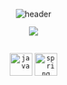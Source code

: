 <div align="center">
 
![header](https://capsule-render.vercel.app/api?type=transparent&section=header&text=DDRRDDDD&fontColor=2ea043&fontSize=100&desc='s%20Github&descAlign=87&descAlignY=66&fontAlign=50&animation=fadeIn)
<!--
![header](https://capsule-render.vercel.app/api?type=배경타입&section=섹션위치&text=텍스트&fontColor=폰트색상&fontSize=폰트사이즈&desc=설명텍스트&descAlign=설명정렬&descAlignY=설명위치'y'&fontAlign=폰트정렬&animation=에니메이션)
-->

<a href = "https://velog.io/@ddrrdddd" target="_blank">
  <img src="https://img.shields.io/badge/Velog-20C997?style=for-the-badge&logo=Velog&logoColor=white&link = https://velog.io/@ddrrdddd"> 
</a>  

<br/>
<br/>


<code><img title="Java" alt="java" width="40px" 
           src="https://cdn.jsdelivr.net/gh/devicons/devicon/icons/java/java-original.svg" /></code>
<code><img title="Spring" alt="spring" width="40px" 
           src="https://devicon-website.vercel.app/api/spring/original.svg" /></code>
<!--
<code><img title="MySQL" alt="mysql" width="40px" 
           src="https://devicon-website.vercel.app/api/mysql/original.svg" /></code>
-->

</div>

